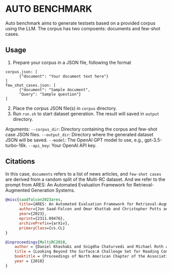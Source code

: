 # AUTO BENCHMARK

Auto benchmark aims to generate testsets based on a provided corpus using the LLM. The corpus has two compoents: documents and few-shot cases.

## Usage

1. Prepare your corpus in a JSON file, following the format

```
corpus.json: [
      {"document": "Your document text here"}
]
few_shot_cases.json: [
      {"document": "Sample document", 
      "Query": "Sample question"}
]
```

2. Place the corpus JSON file(s) in `corpus` directory.
3. Run `run.sh` to start dataset generation. The result will saved in `output` directory.

Arguments:
`--corpus_dir`: Directory containing the corpus and few-shot case JSON files.
`--output_dir`: Directory where the generated dataset JSON will be saved.
`--model`: The OpenAI GPT model to use, e.g., gpt-3.5-turbo-16k.
`--api_key`: Your OpenAI API key.

## Citations

In this case, `documents` refers to a list of news articles, and `few-shot cases` are derived from a random split of the Multi-RC dataset. And we refer to the prompt from ARES: An Automated Evaluation Framework for Retrieval-Augmented Generation Systems.

``` bibtex
@misc{saadfalcon2023ares,
      title={ARES: An Automated Evaluation Framework for Retrieval-Augmented Generation Systems}, 
      author={Jon Saad-Falcon and Omar Khattab and Christopher Potts and Matei Zaharia},
      year={2023},
      eprint={2311.09476},
      archivePrefix={arXiv},
      primaryClass={cs.CL}
}

@inproceedings{MultiRC2018,
    author = {Daniel Khashabi and Snigdha Chaturvedi and Michael Roth and Shyam Upadhyay and Dan Roth},
    title = {Looking Beyond the Surface:A Challenge Set for Reading Comprehension over Multiple Sentences},
    booktitle = {Proceedings of North American Chapter of the Association for Computational Linguistics (NAACL)},
    year = {2018}
}
```
